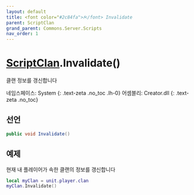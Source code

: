 ```yaml
---
layout: default
title: <font color="#2c84fa">𝑓</font> Invalidate
parent: ScriptClan
grand_parent: Commons.Server.Scripts
nav_order: 1
---
```


<!-- 아래로 편집 -->

# [ScriptClan](../../).Invalidate()
클랜 정보를 갱신합니다

네임스페이스: System
{: .text-zeta .no_toc .lh-0}
어셈블리: Creator.dll
{: .text-zeta .no_toc}

## 선언
```cs
public void Invalidate()
```

## 예제
현재 내 플레이어가 속한 클랜의 정보를 갱신합니다
```lua
local myClan = unit.player.clan
myClan.Invalidate()
```
